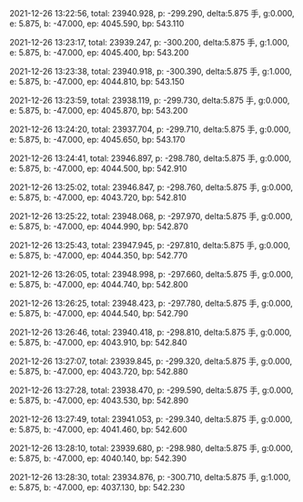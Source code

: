 2021-12-26 13:22:56, total: 23940.928, p: -299.290, delta:5.875 手, g:0.000, e: 5.875, b: -47.000, ep: 4045.590, bp: 543.110

2021-12-26 13:23:17, total: 23939.247, p: -300.200, delta:5.875 手, g:1.000, e: 5.875, b: -47.000, ep: 4045.400, bp: 543.200

2021-12-26 13:23:38, total: 23940.918, p: -300.390, delta:5.875 手, g:1.000, e: 5.875, b: -47.000, ep: 4044.810, bp: 543.150

2021-12-26 13:23:59, total: 23938.119, p: -299.730, delta:5.875 手, g:0.000, e: 5.875, b: -47.000, ep: 4045.870, bp: 543.200

2021-12-26 13:24:20, total: 23937.704, p: -299.710, delta:5.875 手, g:0.000, e: 5.875, b: -47.000, ep: 4045.650, bp: 543.170

2021-12-26 13:24:41, total: 23946.897, p: -298.780, delta:5.875 手, g:0.000, e: 5.875, b: -47.000, ep: 4044.500, bp: 542.910

2021-12-26 13:25:02, total: 23946.847, p: -298.760, delta:5.875 手, g:0.000, e: 5.875, b: -47.000, ep: 4043.720, bp: 542.810

2021-12-26 13:25:22, total: 23948.068, p: -297.970, delta:5.875 手, g:0.000, e: 5.875, b: -47.000, ep: 4044.990, bp: 542.870

2021-12-26 13:25:43, total: 23947.945, p: -297.810, delta:5.875 手, g:0.000, e: 5.875, b: -47.000, ep: 4044.350, bp: 542.770

2021-12-26 13:26:05, total: 23948.998, p: -297.660, delta:5.875 手, g:0.000, e: 5.875, b: -47.000, ep: 4044.740, bp: 542.800

2021-12-26 13:26:25, total: 23948.423, p: -297.780, delta:5.875 手, g:0.000, e: 5.875, b: -47.000, ep: 4044.540, bp: 542.790

2021-12-26 13:26:46, total: 23940.418, p: -298.810, delta:5.875 手, g:0.000, e: 5.875, b: -47.000, ep: 4043.910, bp: 542.840

2021-12-26 13:27:07, total: 23939.845, p: -299.320, delta:5.875 手, g:0.000, e: 5.875, b: -47.000, ep: 4043.720, bp: 542.880

2021-12-26 13:27:28, total: 23938.470, p: -299.590, delta:5.875 手, g:0.000, e: 5.875, b: -47.000, ep: 4043.530, bp: 542.890

2021-12-26 13:27:49, total: 23941.053, p: -299.340, delta:5.875 手, g:0.000, e: 5.875, b: -47.000, ep: 4041.460, bp: 542.600

2021-12-26 13:28:10, total: 23939.680, p: -298.980, delta:5.875 手, g:0.000, e: 5.875, b: -47.000, ep: 4040.140, bp: 542.390

2021-12-26 13:28:30, total: 23934.876, p: -300.710, delta:5.875 手, g:1.000, e: 5.875, b: -47.000, ep: 4037.130, bp: 542.230